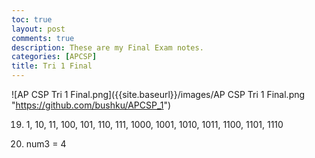 ```yaml
---
toc: true
layout: post
comments: true
description: These are my Final Exam notes.
categories: [APCSP]
title: Tri 1 Final
---
```


![AP CSP Tri 1 Final.png]({{site.baseurl}}/images/AP CSP Tri 1 Final.png "https://github.com/bushku/APCSP_1")


19. 1, 10, 11, 100, 101, 110, 111, 1000, 1001, 1010, 1011, 1100, 1101, 1110

42. num3 = 4